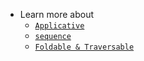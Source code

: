 - Learn more about
  - [`Applicative`](https://en.wikibooks.org/wiki/Haskell/Applicative_functors)
  - [`sequence`](http://derekwyatt.org/2012/01/25/haskell-sequence-over-functions-explained/) 
  - [`Foldable & Traversable`](https://wiki.haskell.org/Foldable_and_Traversable)
